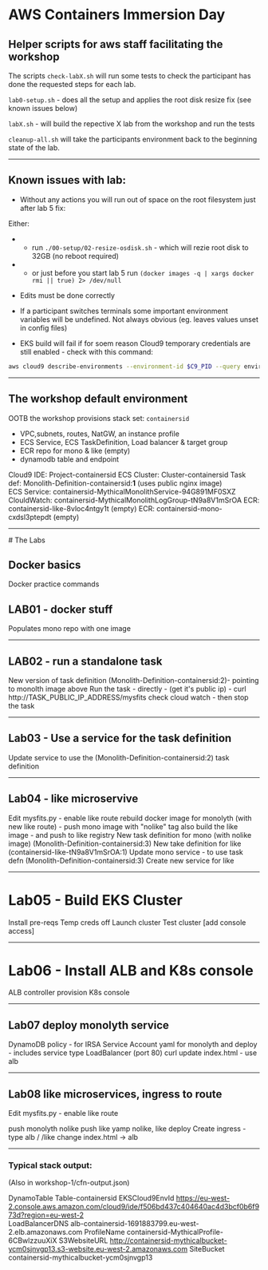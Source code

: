 # AWS Containers Immersion Day

## Helper scripts for aws staff facilitating the workshop

The scripts `check-labX.sh` will run some tests to check the participant has done the requested steps for each lab.

`lab0-setup.sh` - does all the setup and applies the root disk resize fix (see known issues below)

`labX.sh` - will build the repective X lab from the workshop and run the tests

`cleanup-all.sh` will take the participants environment back to the beginning state of the lab.


----

## Known issues with lab:

* Without any actions you will run out of space on the root filesystem just after lab 5 fix:

Either:
* * run `./00-setup/02-resize-osdisk.sh` - which will rezie root disk to 32GB (no reboot required)
* * or just before you start lab 5 run `(docker images -q | xargs docker rmi || true) 2> /dev/null`

* Edits must be done correctly

* If a participant switches terminals some important environment variables will be undefined. Not always obvious (eg. leaves values unset in config files)

* EKS build will fail if for soem reason Cloud9 temporary credentials are still enabled - check with this command:
```bash
aws cloud9 describe-environments --environment-id $C9_PID --query environments[0].managedCredentialsStatus --output text
```

-------

## The workshop default environment

OOTB the workshop provisions stack set: `containersid`

* VPC,subnets, routes, NatGW, an instance profile
* ECS Service, ECS TaskDefinition, Load balancer & target group
* ECR repo for mono & like (empty)
* dynamodb table and endpoint

Cloud9 IDE:  Project-containersid
ECS Cluster: Cluster-containersid
Task def:  Monolith-Definition-containersid:**1** (uses public nginx image)   
ECS Service: containersid-MythicalMonolithService-94G891MF0SXZ
ClouldWatch:  containersid-MythicalMonolithLogGroup-tN9a8V1mSrOA
ECR: containersid-like-8vloc4ntgy1t  (empty)
ECR: containersid-mono-cxdsl3ptepdt  (empty)

-----

# The Labs

## Docker basics

Docker practice commands

## LAB01 - docker stuff

Populates mono repo with one image 

---

## LAB02 -  run a standalone task

New version of task definition (Monolith-Definition-containersid:2)- pointing to monolth image above
Run the task - directly - (get it's public ip) - curl http://TASK_PUBLIC_IP_ADDRESS/mysfits
check cloud watch - then stop the task

---

## Lab03 - Use a service for the task definition

Update service to use the (Monolith-Definition-containersid:2) task definition

----

## Lab04 - like microservive

Edit mysfits.py - enable like route 
rebuild docker image  for monolyth (with new like route) - 
push mono image with "nolike" tag
also build the like image - and push to like registry
New task definition for mono (with nolike image)  (Monolith-Definition-containersid:3)
New take definition for like  (containersid-like-tN9a8V1mSrOA:1)
Update mono service - to use task defn (Monolith-Definition-containersid:3)
Create new service for like

----

# Lab05 - Build EKS Cluster

Install pre-reqs
Temp creds off
Launch cluster
Test cluster
[add console access]

----

# Lab06 - Install ALB and K8s console

ALB controller provision
K8s console 

---

## Lab07 deploy monolyth service

DynamoDB policy - for IRSA
Service Account
yaml for monolyth and deploy - includes service type LoadBalancer (port 80)
curl 
update index.html - use alb

----

## Lab08 like microservices, ingress to route

Edit mysfits.py - enable like route

push monolyth nolike
push like
yamp nolike, like
deploy
Create ingress  - type alb / /like
change index.html -> alb


-----

### Typical stack output: 

(Also in workshop-1/cfn-output.json)

DynamoTable	    Table-containersid
EKSCloud9EnvId	https://eu-west-2.console.aws.amazon.com/cloud9/ide/f506bd437c404640ac4d3bcf0b6f973d?region=eu-west-2	
LoadBalancerDNS	alb-containersid-1691883799.eu-west-2.elb.amazonaws.com
ProfileName	    containersid-MythicalProfile-6CBwlzzuuXiX
S3WebsiteURL	http://containersid-mythicalbucket-ycm0sjnvgp13.s3-website.eu-west-2.amazonaws.com
SiteBucket	    containersid-mythicalbucket-ycm0sjnvgp13







